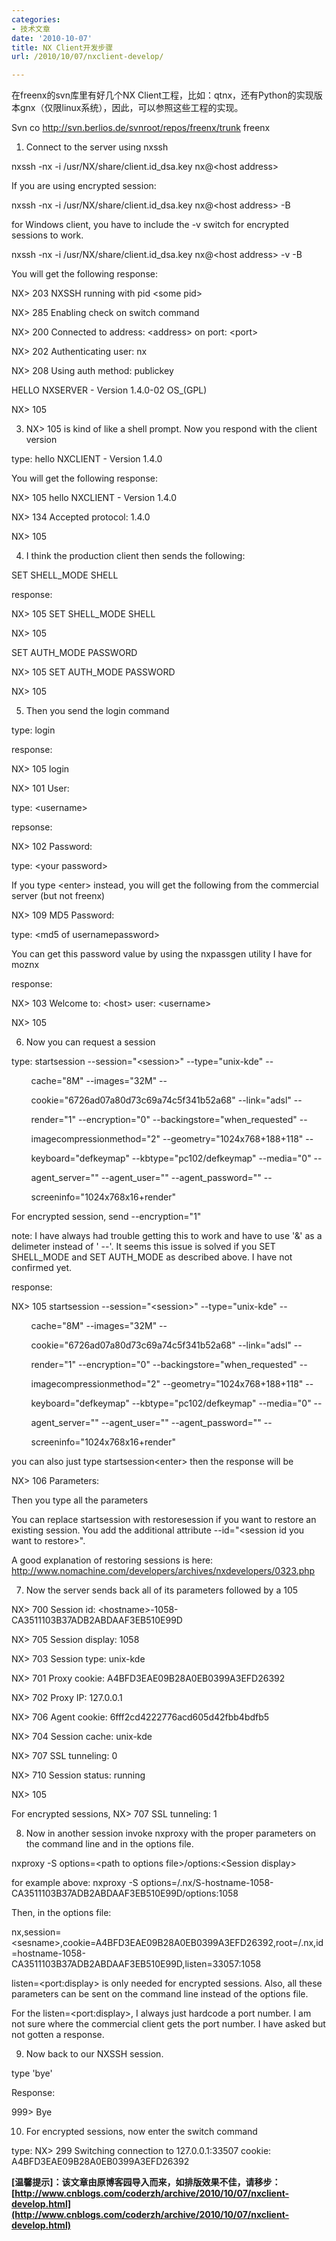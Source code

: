 ```yaml
---
categories:
- 技术文章
date: '2010-10-07'
title: NX Client开发步骤
url: /2010/10/07/nxclient-develop/

---
```



在freenx的svn库里有好几个NX Client工程，比如：qtnx，还有Python的实现版本gnx（仅限linux系统），因此，可以参照这些工程的实现。

Svn co http://svn.berlios.de/svnroot/repos/freenx/trunk freenx

1. Connect to the server using nxssh

nxssh -nx -i /usr/NX/share/client.id_dsa.key nx@&lt;host address&gt;

If you are using encrypted session:

nxssh -nx -i /usr/NX/share/client.id_dsa.key nx@&lt;host address&gt; -B

for Windows client, you have to include the -v switch for encrypted sessions to work.

nxssh -nx -i /usr/NX/share/client.id_dsa.key nx@&lt;host address&gt; -v -B

You will get the following response:

NX&gt; 203 NXSSH running with pid &lt;some pid&gt;

NX&gt; 285 Enabling check on switch command

NX&gt; 200 Connected to address: &lt;address&gt; on port: &lt;port&gt;

NX&gt; 202 Authenticating user: nx

NX&gt; 208 Using auth method: publickey

HELLO NXSERVER - Version 1.4.0-02 OS_(GPL)

NX&gt; 105

3. NX&gt; 105 is kind of like a shell prompt. Now you respond with the client version

type: hello NXCLIENT - Version 1.4.0

You will get the following response:

NX&gt; 105 hello NXCLIENT - Version 1.4.0

NX&gt; 134 Accepted protocol: 1.4.0

NX&gt; 105

4. I think the production client then sends the following:

SET SHELL_MODE SHELL

response:

NX&gt; 105 SET SHELL_MODE SHELL

NX&gt; 105

SET AUTH_MODE PASSWORD

NX&gt; 105 SET AUTH_MODE PASSWORD

NX&gt; 105

5. Then you send the login command

type: login

response:

NX&gt; 105 login

NX&gt; 101 User:

type: &lt;username&gt;

repsonse:

NX&gt; 102 Password:

type: &lt;your password&gt;

If you type &lt;enter&gt; instead, you will get the following from the commercial server (but not freenx)

NX&gt; 109 MD5 Password:

type: &lt;md5 of usernamepassword&gt;

You can get this password value by using the nxpassgen utility I have for moznx

response:

NX&gt; 103 Welcome to: &lt;host&gt; user: &lt;username&gt;

NX&gt; 105

6. Now you can request a session

type: startsession --session="&lt;session&gt;" --type="unix-kde" --

&nbsp;&nbsp;&nbsp;&nbsp;&nbsp;&nbsp;&nbsp; cache="8M" --images="32M" --

&nbsp;&nbsp;&nbsp;&nbsp;&nbsp;&nbsp;&nbsp; cookie="6726ad07a80d73c69a74c5f341b52a68" --link="adsl" --

&nbsp;&nbsp;&nbsp;&nbsp;&nbsp;&nbsp;&nbsp; render="1" --encryption="0" --backingstore="when_requested" --

&nbsp;&nbsp;&nbsp;&nbsp;&nbsp;&nbsp;&nbsp; imagecompressionmethod="2" --geometry="1024x768+188+118" --

&nbsp;&nbsp;&nbsp;&nbsp;&nbsp;&nbsp;&nbsp; keyboard="defkeymap" --kbtype="pc102/defkeymap" --media="0" --

&nbsp;&nbsp;&nbsp;&nbsp;&nbsp;&nbsp;&nbsp; agent_server="" --agent_user="" --agent_password="" --

&nbsp;&nbsp;&nbsp;&nbsp;&nbsp;&nbsp;&nbsp; screeninfo="1024x768x16+render"

For encrypted session, send --encryption="1"

note: I have always had trouble getting this to work and have to use '&amp;' as a delimeter instead of ' --'. It seems this issue is solved if you SET SHELL_MODE and SET AUTH_MODE as described above. I have not confirmed yet.

response:

NX&gt; 105 startsession --session="&lt;session&gt;" --type="unix-kde" --

&nbsp;&nbsp;&nbsp;&nbsp;&nbsp;&nbsp;&nbsp; cache="8M" --images="32M" --

&nbsp;&nbsp;&nbsp;&nbsp;&nbsp;&nbsp;&nbsp; cookie="6726ad07a80d73c69a74c5f341b52a68" --link="adsl" --

&nbsp;&nbsp;&nbsp;&nbsp;&nbsp;&nbsp;&nbsp; render="1" --encryption="0" --backingstore="when_requested" --

&nbsp;&nbsp;&nbsp;&nbsp;&nbsp;&nbsp;&nbsp; imagecompressionmethod="2" --geometry="1024x768+188+118" --

&nbsp;&nbsp;&nbsp;&nbsp;&nbsp;&nbsp;&nbsp; keyboard="defkeymap" --kbtype="pc102/defkeymap" --media="0" --

&nbsp;&nbsp;&nbsp;&nbsp;&nbsp;&nbsp;&nbsp; agent_server="" --agent_user="" --agent_password="" --

&nbsp;&nbsp;&nbsp;&nbsp;&nbsp;&nbsp;&nbsp; screeninfo="1024x768x16+render"

you can also just type startsession&lt;enter&gt; then the response will be

NX&gt; 106 Parameters:

Then you type all the parameters

You can replace startsession with restoresession if you want to restore an existing session. You add the additional attribute --id="&lt;session id you want to restore&gt;".

A good explanation of restoring sessions is here: http://www.nomachine.com/developers/archives/nxdevelopers/0323.php

7. Now the server sends back all of its parameters followed by a 105

NX&gt; 700 Session id: &lt;hostname&gt;-1058-CA3511103B37ADB2ABDAAF3EB510E99D

NX&gt; 705 Session display: 1058

NX&gt; 703 Session type: unix-kde

NX&gt; 701 Proxy cookie: A4BFD3EAE09B28A0EB0399A3EFD26392

NX&gt; 702 Proxy IP: 127.0.0.1

NX&gt; 706 Agent cookie: 6fff2cd4222776acd605d42fbb4bdfb5

NX&gt; 704 Session cache: unix-kde

NX&gt; 707 SSL tunneling: 0

NX&gt; 710 Session status: running

NX&gt; 105

For encrypted sessions, NX&gt; 707 SSL tunneling: 1

8. Now in another session invoke nxproxy with the proper parameters on the command line and in the options file.

nxproxy -S options=&lt;path to options file&gt;/options:&lt;Session display&gt;

for example above: nxproxy -S options=/.nx/S-hostname-1058-CA3511103B37ADB2ABDAAF3EB510E99D/options:1058

Then, in the options file:

nx,session=&lt;sesname&gt;,cookie=A4BFD3EAE09B28A0EB0399A3EFD26392,root=/.nx,id=hostname-1058-CA3511103B37ADB2ABDAAF3EB510E99D,listen=33057:1058

listen=&lt;port:display&gt; is only needed for encrypted sessions. Also, all these parameters can be sent on the command line instead of the options file.

For the listen=&lt;port:display&gt;, I always just hardcode a port number. I am not sure where the commercial client gets the port number. I have asked but not gotten a response.

9. Now back to our NXSSH session.

type 'bye'

Response:

999&gt; Bye

10. For encrypted sessions, now enter the switch command

type: NX&gt; 299 Switching connection to 127.0.0.1:33507 cookie: A4BFD3EAE09B28A0EB0399A3EFD26392

**[温馨提示]：该文章由原博客园导入而来，如排版效果不佳，请移步：[http://www.cnblogs.com/coderzh/archive/2010/10/07/nxclient-develop.html](http://www.cnblogs.com/coderzh/archive/2010/10/07/nxclient-develop.html)**
